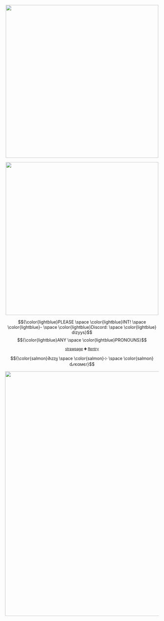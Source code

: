 </p>
<p align="center">
<img width=500 src="https://github.com/user-attachments/assets/0e8dd2c2-65d7-4b7b-a37f-9e05e7158240"
</p>
</p>

<p align="center">
<img width=500 height=500 src="https://github.com/user-attachments/assets/4503534f-557f-4cb9-bffc-78ee538dc251"
</p>

 
<div align="center">

<div align="center">
  <div align="center">


$${\color{lightblue}PLEASE \space \color{lightblue}INT! \space \color{lightblue}- \space \color{lightblue}Discord: \space \color{lightblue} dizyys}$$
$${\color{lightblue}ANY \space \color{lightblue}PRONOUNS}$$ 

 <sup>[strawpage](https://diizy.straw.page) ✚ [Rentry](https://rentry.co/dizyys)
<p align="center">
$${\color{salmon}∂ιᴢᴢყ \space \color{salmon}⊹ \space \color{salmon}ԃɾєαмєɾ}$$

</p>
<p align="center">
<img width=800 src="https://github.com/user-attachments/assets/b9988829-5e60-4842-be1d-36ab0d374fea"
</p>

